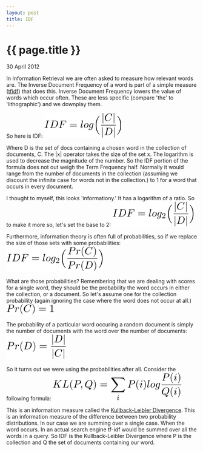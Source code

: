 ```yaml
---
layout: post
title: IDF
---
```


{{ page.title }}
================
<p class="meta">30 April 2012</p>

In Information Retrieval we are often asked to measure how relevant words are. The Inverse Document Frequency of a word is part of a simple measure (<a href="http://en.wikipedia.org/wiki/Tf%E2%80%93idf" title="Term Frequency Inverse Document Frequency">tfidf</a>) that does this. Inverse Document Frequency lowers the value of words which occur often. These are less specific (compare 'the' to 'lithographic') and we downplay them. 

So here is IDF:
<img src="/images/idf-0.png" alt="IDF=log(|C|/|D|)" />

Where D is the set of docs containing a chosen word in the collection of documents, C. The |x| operator takes the size of the set x. The logarithm is used to decrease the magnitude of the number. So the IDF portion of the formula does not out weigh the Term Frequency half. Normally it would range from the number of documents in the collection (assuming we discount the infinite case for words not in the collection.) to 1 for a word that occurs in every document.  

I thought to myself, this looks 'informationy.' It has a logarithm of a ratio. So to make it more so, let's set the base to 2:
<img src="/images/idf-1.png" alt="IDF=log2(|C|/|D|)" />

Furthermore, information theory is often full of probabilities, so if we replace the size of those sets with some probabilities:
<img src="/images/idf-2.png" alt="IDF=log2(Pr(C)/Pr(D))" />

What are those probabilities? Remembering that we are dealing with scores for a single word, they should be the probability the word occurs in either the collection, or a document. So let's assume one for the collection probability (again ignoring the case where the word does not occur at all.)
<img src="/images/idf-3.png" alt="Pr(C)=1" />

The probability of a particular word occuring a random document is simply the number of documents with the word over the number of documents:
<img src="/images/idf-4.png" alt="Pr(D)=|D|/|C|" />

So it turns out we were using the probabilities after all. Consider the following formula:
<img src="/images/idf-5.png" alt="Kullback Leibler Divergence" />

This is an information measure called the <a href="http://en.wikipedia.org/wiki/Kullback%E2%80%93Leibler_divergence" title="Kullback-Leibler Divergence">Kullback-Leibler Divergence</a>. This is an information measure of the difference between two probability distributions. In our case we are summing over a single case. When the word occurs. In an actual search engine tf-idf would be summed over all the words in a query. So IDF is the Kullback-Leibler Divergence where P is the collection and Q the set of documents containing our word. 
